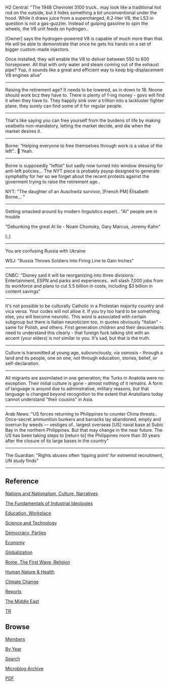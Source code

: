 
H2 Central: "The 1948 Chevrolet 3100 truck.. may look like a
traditional hot rod on the outside, but it hides something a bit
unconventional under the hood. While it draws juice from a
supercharged, 6.2-liter V8, the LS3 in question is not a
gas-guzzler. Instead of gulping gasoline to spin the wheels, the V8
unit feeds on hydrogen..

[Owner] says the hydrogen-powered V8 is capable of much more than
that. He will be able to demonstrate that once he gets his hands on a
set of bigger custom-made injectors.

Once installed, they will enable the V8 to deliver between 550 to 600
horsepower. All that with only water and steam coming out of the
exhaust pipe? Yup, it sounds like a great and efficient way to
keep big-displacement V8 engines alive"

---

Raising the retirement age? It needs to be lowered, as in down to
18. Noone should work bcz they have to. There is plenty of f-ing money - 
govs will find it when they have to. They happily sink over a trillion
into a lackluster fighter plane, they surely can find some of
it for regular people.

---

That's like saying you can free yourself from the burdens of life by
making seatbelts non-mandatory, letting the market decide, and die
when the market desires it.

---

Borne: “Helping everyone to free themselves through work is a value of
the left”.. 🤣 Yeah.

---

Borne is supposedly "leftist" but sadly now turned into window
dressing for anti-left policies... The NYT piece is probably psyop
designed to generate symphathy for her so we forget about the recent
protests against the goverment trying to raise the retirement age..

NYT: "The daughter of an Auschwitz survivor, [French PM] Élisabeth
Borne... "

---

Getting smacked around by modern linguistics expert.. "AI" people are
in trouble

"Debunking the great AI lie - Noam Chomsky, Gary Marcus, Jeremy Kahn"

[[-]](https://youtu.be/PBdZi_JtV4c?t=169)

---

You are confusing Russia with Ukraine

WSJ: "Russia Throws Soldiers Into Firing Line to Gain Inches"

---

CNBC: "Disney said it will be reorganizing into three divisions:
Entertainment, ESPN and parks and experiences.. will slash 7,000 jobs
from its workforce and plans to cut 5.5 billion in costs, including $3
billion in content savings"

---

It's not possible to be culturally Catholic in a Protestan majority
country and vica versa. Your codes will not allow it. If you try too
hard to be something else, you will become neurotic. This word is
associated with certain subgroup but there is Italian neuroticism too,
in quotes obviously "Italian" - same for Polish, and others. First
generation children and their descendants need to understand this
clearly - that fureign fuck talking shit with an accent (your elders)
is not similar to you. It's sad, but that is the truth.

---

Culture is transmitted at young age, subconciously, via osmosis -
through a land and its people, one on one, not through education,
stories, belief, or self-declaration.

---

All migrants are assimilated in one generation; the Turks in Anatolia
were no exception. Their initial culture is gone - almost nothing of
it remains. A form of language is around due to adminstrative,
military reasons, but that language is changed beyond recognition to
the extent that Anatolians today cannot understand "their cousins" in
Asia. 

---

Arab News: "US forces returning to Philippines to counter China
threats..  Once-secret ammunition bunkers and barracks lay abandoned,
empty and overrun by weeds — vestiges of.. largest overseas [US] naval
base at Subic Bay in the northern Philippines.  But that may change in
the near future. The US has been taking steps to [return to] the
Philippines more than 30 years after the closure of its large bases in
the country"

---

The Guardian: "Rights abuses often ‘tipping point’ for extremist
recruitment, UN study finds"

---

## Reference

[Nations and Nationalism, Culture, Narratives](2013/02/nations-and-nationalism.html)

[The Fundamentals of Industrial Ideologies](2011/04/fundamentals-of-industrial-ideologies.html)

[Education, Workplace](2017/09/education-workplace.html)

[Science and Technology](2018/09/science-technology.html)

[Democracy, Parties](2016/11/democracy.html)

[Economy](2018/05/economy.html)

[Globalization](2018/09/globalization.html)

[Rome, The First Wave, Religion](2017/12/rome.html)

[Human Nature & Health](2020/07/human-nature.html)

[Climate Change](2018/12/climate.html)

[Reports](2019/05/reports.html)

[The Middle East](2019/07/middleeast.html)

[TR](../tr)

## Browse

[Members](2022/08/members.html)

[By Year](years.html)

[Search](search.html)

[Microblog Archive](mbl/index.html)

[PDF](https://drive.google.com/uc?export=view&id=1FSi-1MnqXVq_PVTEXzzflwN8-7h92N_R)
